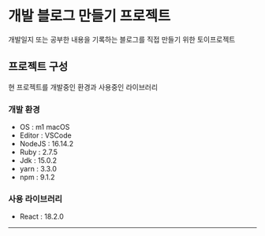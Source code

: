 # 개발 블로그 만들기 프로젝트

개발일지 또는 공부한 내용을 기록하는 블로그를 직접 만들기 위한 토이프로젝트

## 프로젝트 구성

현 프로젝트를 개발중인 환경과 사용중인 라이브러리

### 개발 환경

- OS : m1 macOS
- Editor : VSCode
- NodeJS : 16.14.2
- Ruby : 2.7.5
- Jdk : 15.0.2
- yarn : 3.3.0
- npm : 9.1.2

### 사용 라이브러리

- React : 18.2.0

---
